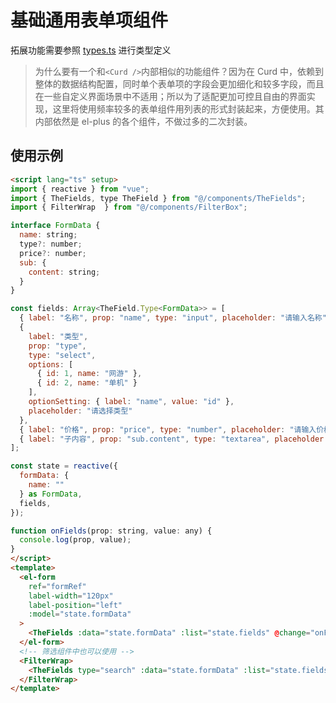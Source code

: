 # 基础通用表单项组件

拓展功能需要参照 [types.ts](./src/types.ts) 进行类型定义

> 为什么要有一个和`<Curd />`内部相似的功能组件？因为在 Curd 中，依赖到整体的数据结构配置，同时单个表单项的字段会更加细化和较多字段，而且在一些自定义界面场景中不适用；所以为了适配更加可控且自由的界面实现，这里将使用频率较多的表单组件用列表的形式封装起来，方便使用。其内部依然是 el-plus 的各个组件，不做过多的二次封装。

## 使用示例

```html
<script lang="ts" setup>
import { reactive } from "vue";
import { TheFields, type TheField } from "@/components/TheFields";
import { FilterWrap  } from "@/components/FilterBox";

interface FormData {
  name: string;
  type?: number;
  price?: number;
  sub: {
    content: string;
  }
}

const fields: Array<TheField.Type<FormData>> = [
  { label: "名称", prop: "name", type: "input", placeholder: "请输入名称" },
  {
    label: "类型",
    prop: "type",
    type: "select",
    options: [
      { id: 1, name: "网游" },
      { id: 2, name: "单机" }
    ],
    optionSetting: { label: "name", value: "id" },
    placeholder: "请选择类型"
  },
  { label: "价格", prop: "price", type: "number", placeholder: "请输入价格" },
  { label: "子内容", prop: "sub.content", type: "textarea", placeholder: "请输入内容" },
];

const state = reactive({
  formData: {
    name: ""
  } as FormData,
  fields,
});

function onFields(prop: string, value: any) {
  console.log(prop, value);
}
</script>
<template>
  <el-form
    ref="formRef"
    label-width="120px"
    label-position="left"
    :model="state.formData"
  >
    <TheFields :data="state.formData" :list="state.fields" @change="onFields" />
  </el-form>
  <!-- 筛选组件中也可以使用 -->
  <FilterWrap>
    <TheFields type="search" :data="state.formData" :list="state.fields" @change="onFields" />
  </FilterWrap>
</template>
```
